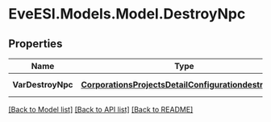 # EveESI.Models.Model.DestroyNpc

## Properties

Name | Type | Description | Notes
------------ | ------------- | ------------- | -------------
**VarDestroyNpc** | [**CorporationsProjectsDetailConfigurationdestroynpc**](CorporationsProjectsDetailConfigurationdestroynpc.md) | Destroy NPC | [optional] 

[[Back to Model list]](../README.md#documentation-for-models) [[Back to API list]](../README.md#documentation-for-api-endpoints) [[Back to README]](../README.md)

